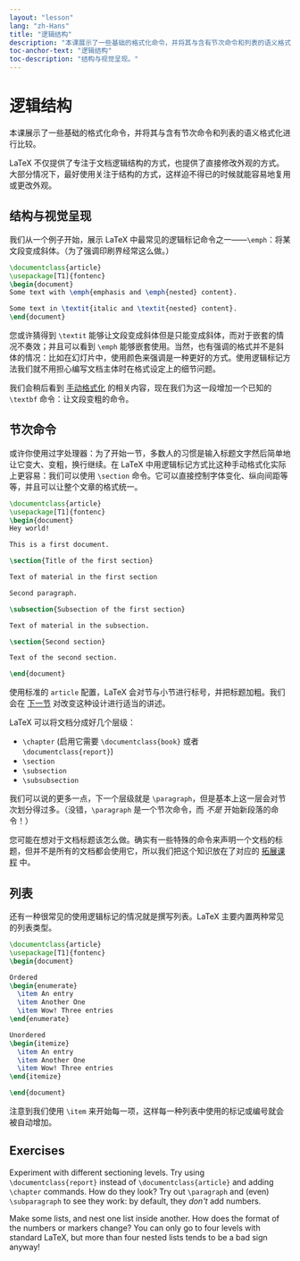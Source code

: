 ```yaml
---
layout: "lesson"
lang: "zh-Hans"
title: "逻辑结构"
description: "本课展示了一些基础的格式化命令，并将其与含有节次命令和列表的语义格式化进行比较。"
toc-anchor-text: "逻辑结构"
toc-description: "结构与视觉呈现。"
---
```


# 逻辑结构

<span
  class="summary">本课展示了一些基础的格式化命令，并将其与含有节次命令和列表的语义格式化进行比较。</span>

LaTeX 不仅提供了专注于文档逻辑结构的方式，也提供了直接修改外观的方式。大部分情况下，最好使用关注于结构的方式，这样迫不得已的时候就能容易地复用或更改外观。

## 结构与视觉呈现

我们从一个例子开始，展示 LaTeX 中最常见的逻辑标记命令之一——`\emph`：将某文段变成斜体。（为了强调印刷界经常这么做。）

```latex
\documentclass{article}
\usepackage[T1]{fontenc}
\begin{document}
Some text with \emph{emphasis and \emph{nested} content}.

Some text in \textit{italic and \textit{nested} content}.
\end{document}
```

您或许猜得到 `\textit` 能够让文段变成斜体但是只能变成斜体，而对于嵌套的情况不奏效；并且可以看到 `\emph` 能够嵌套使用。当然，也有强调的格式并不是斜体的情况：比如在幻灯片中，使用颜色来强调是一种更好的方式。使用逻辑标记方法我们就不用担心编写文档主体时在格式设定上的细节问题。

我们会稍后看到 [手动格式化](lesson-11) 的相关内容，现在我们为这一段增加一个已知的 `\textbf` 命令：让文段变粗的命令。

## 节次命令

或许你使用过字处理器：为了开始一节，多数人的习惯是输入标题文字然后简单地让它变大、变粗，换行继续。在 LaTeX 中用逻辑标记方式比这种手动格式化实际上更容易：我们可以使用 `\section` 命令。它可以直接控制字体变化、纵向间距等等，并且可以让整个文章的格式统一。

```latex
\documentclass{article}
\usepackage[T1]{fontenc}
\begin{document}
Hey world!

This is a first document.

\section{Title of the first section}

Text of material in the first section

Second paragraph.

\subsection{Subsection of the first section}

Text of material in the subsection.

\section{Second section}

Text of the second section.

\end{document}
```

使用标准的 `article` 配置，LaTeX 会对节与小节进行标号，并把标题加粗。我们会在 [下一节](lesson-05) 对改变这种设计进行适当的讲述。

LaTeX 可以将文档分成好几个层级：

- `\chapter` (启用它需要 `\documentclass{book}` 或者
  `\documentclass{report}`)
- `\section`
- `\subsection`
- `\subsubsection`

我们可以说的更多一点，下一个层级就是 `\paragraph`，但是基本上这一层会对节次划分得过多。（没错，`\paragraph` 是一个节次命令，而 _不是_ 开始新段落的命令！）

您可能在想对于文档标题该怎么做。确实有一些特殊的命令来声明一个文档的标题，但并不是所有的文档都会使用它，所以我们把这个知识放在了对应的 [拓展课程](lesson-04) 中。

## 列表

还有一种很常见的使用逻辑标记的情况就是撰写列表。LaTeX 主要内置两种常见的列表类型。

```latex
\documentclass{article}
\usepackage[T1]{fontenc}
\begin{document}

Ordered
\begin{enumerate}
  \item An entry
  \item Another One
  \item Wow! Three entries
\end{enumerate}

Unordered
\begin{itemize}
  \item An entry
  \item Another One
  \item Wow! Three entries
\end{itemize}

\end{document}
```

注意到我们使用 `\item` 来开始每一项，这样每一种列表中使用的标记或编号就会被自动增加。

## Exercises

Experiment with different sectioning levels. Try using `\documentclass{report}`
instead of `\documentclass{article}` and adding `\chapter` commands. How
do they look? Try out `\paragraph` and (even) `\subparagraph` to see they work:
by default, they _don't_ add numbers.

Make some lists, and nest one list inside another. How does the format of the
numbers or markers change? You can only go to four levels with standard LaTeX,
but more than four nested lists tends to be a bad sign anyway!
